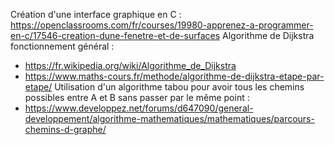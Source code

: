 Création d'une interface graphique en C :
  https://openclassrooms.com/fr/courses/19980-apprenez-a-programmer-en-c/17546-creation-dune-fenetre-et-de-surfaces
Algorithme de Dijkstra fonctionnement général : 
  - https://fr.wikipedia.org/wiki/Algorithme_de_Dijkstra
  - https://www.maths-cours.fr/methode/algorithme-de-dijkstra-etape-par-etape/
Utilisation d'un algorithme tabou pour avoir tous les chemins possibles entre A et B sans passer par le même point :
  - https://www.developpez.net/forums/d647090/general-developpement/algorithme-mathematiques/mathematiques/parcours-chemins-d-graphe/
